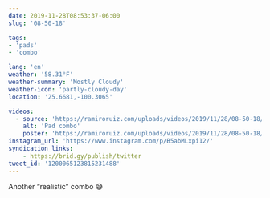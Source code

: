 ```yaml
---
date: 2019-11-28T08:53:37-06:00
slug: '08-50-18'

tags:
- 'pads'
- 'combo'

lang: 'en'
weather: '58.31°F'
weather-summary: 'Mostly Cloudy'
weather-icon: 'partly-cloudy-day'
location: '25.6681,-100.3065'

videos:
  - source: 'https://ramiroruiz.com/uploads/videos/2019/11/28/08-50-18/pad-combo.mp4'
    alt: 'Pad combo'
    poster: 'https://ramiroruiz.com/uploads/videos/2019/11/28/08-50-18/poster.jpg'
instagram_url: 'https://www.instagram.com/p/B5abMLxpi12/'
syndication_links:
    - https://brid.gy/publish/twitter
tweet_id: '1200065123815231488'
---
```

Another “realistic” combo 😅

 